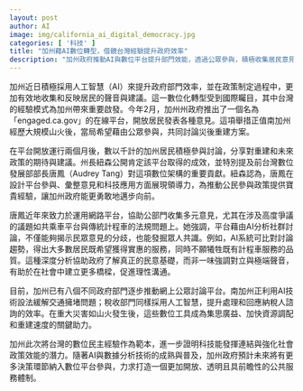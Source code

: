 ```yaml
---
layout: post
author: AI
image: img/california_ai_digital_democracy.jpg
categories: [ '科技' ]
title: "加州藉AI數位轉型，借鏡台灣經驗提升政府效率"
description: "加州政府推動AI與數位平台提升部門效能，透過公眾參與，積極收集居民意見，並參考台灣數位民主模式。南加州於山火後引入engaged.ca.gov平台，推動災後重建及政策決策透明化，展現AI和數據技術在公共服務與民意溝通上的實質突破。"
---
```

加州近日積極採用人工智慧（AI）來提升政府部門效率，並在政策制定過程中，更加有效地收集和反映居民的聲音與建議。這一數位化轉型受到國際矚目，其中台灣的經驗模式為加州帶來重要啟發。今年2月，加州州政府推出了一個名為「engaged.ca.gov」的在線平台，開放居民發表各種意見。這項舉措正值南加州經歷大規模山火後，當局希望藉由公眾參與，共同討論災後重建方案。

在平台開放運行兩個月後，數以千計的加州居民積極參與討論，分享對重建和未來政策的期待與建議。州長紐森公開肯定該平台取得的成效，並特別提及前台灣數位發展部部長唐鳳（Audrey Tang）對這項數位架構的重要貢獻。紐森認為，唐鳳在設計平台參與、彙整意見和科技應用方面展現領導力，為推動公民參與政策提供寶貴經驗，讓加州政府能更勇敢地邁步向前。

唐鳳近年來致力於運用網路平台，協助公部門收集多元意見，尤其在涉及高度爭議的議題如共乘車平台與傳統計程車的法規問題上。她強調，平台藉由AI分析社群討論，不僅能夠揭示民眾意見的分歧，也能發掘眾人共識。例如，AI系統可比對討論趨勢，得出大多數居民既希望獲得實惠的服務，同時不願犧牲既有計程車服務的品質。這種深度分析協助政府了解真正的民意基礎，而非一味強調對立與極端聲音，有助於在社會中建立更多橋樑，促進理性溝通。

目前，加州已有八個不同政府部門逐步推動網上公眾討論平台。南加州正利用AI技術設法緩解交通擁堵問題；稅收部門同樣採用人工智慧，提升處理和回應納稅人諮詢的效率。在重大災害如山火發生後，這些數位工具成為集思廣益、加快資源調配和重建速度的關鍵助力。

加州此次將台灣的數位民主經驗作為範本，進一步證明科技能發揮連結與強化社會政策效能的潛力。隨著AI與數據分析技術的成熟與普及，加州政府預計未來將有更多決策環節納入數位平台參與，力求打造一個更加開放、透明且具前瞻性的公共服務體制。
